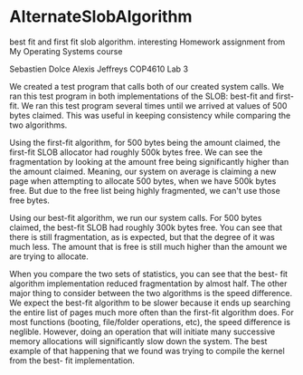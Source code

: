 # AlternateSlobAlgorithm
best fit and first fit slob algorithm. interesting Homework assignment from My Operating Systems course

Sebastien Dolce
Alexis Jeffreys
	COP4610 Lab 3

We created a test program that calls both of our created system
calls. We ran this test program in both implementations of the
SLOB: best-fit and first-fit. We ran this test program several
times until we arrived at values of 500 bytes claimed. This was
useful in keeping consistency while comparing the two algorithms.

Using the first-fit algorithm, for 500 bytes being the amount claimed,
the first-fit SLOB allocator had roughly 500k bytes free. We can see the
fragmentation by looking at the amount free being significantly higher
than the amount claimed. Meaning, our system on average is claiming a
new page when attempting to allocate 500 bytes, when we have 500k bytes
free. But due to the free list being highly fragmented, we can't use
those free bytes.

Using our best-fit algorithm, we run our system calls. For 500 bytes
claimed, the best-fit SLOB had roughly 300k bytes free. You can see
that there is still fragmentation, as is expected, but that the degree
of it was much less. The amount that is free is still much higher than
the amount we are trying to allocate.

When you compare the two sets of statistics, you can see that the best-
fit algorithm implementation reduced fragmentation by almost half.
The other major thing to consider between the two algorithms is the
speed difference. We expect the best-fit algorithm to be slower because
it ends up searching the entire list of pages much more often than the
first-fit algorithm does. For most functions (booting, file/folder
operations, etc), the speed difference is neglible. However, doing
an operation that will initiate many successive memory allocations
will significantly slow down the system. The best example of that
happening that we found was trying to compile the kernel from the best-
fit implementation.
